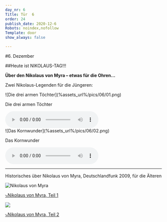 ```yaml
---
day_nr: 6
Title: Tür  6
order: 24
publish_date: 2020-12-6
Robots: noindex,nofollow
Template: door
show_always: false

---
```



#6. Dezember

##Heute ist NIKOLAUS-TAG!!!

**Über den Nikolaus von Myra – etwas für die Ohren...**

Zwei Nikolaus-Legenden für die Jüngeren:

<div class="flex-row">
<div markdown="1" class="width-pct-45 min-width-em-20 content-centered">
![Die drei armen Töchter](%assets_url%/pics/06/01.png)

Die drei armen Töchter

<audio controls>
  <source src="%assets_url%/other/06/Die_drei_armen_Toechter.mp3" type="audio/mpeg">
<a href="%assets_url%/other/06/Die_drei_armen_Toechter.mp3">Anhören</a>
</audio> 
</div>

<div markdown="1" class="width-pct-45 min-width-em-20 content-centered">
![Das Kornwunder](%assets_url%/pics/06/02.png)

Das Kornwunder

<audio controls>
  <source src="%assets_url%/other/06/Das_Kornwunder.mp3" type="audio/mpeg">
<a href="%assets_url%/other/06/Das_Kornwunder.mp3">Anhören</a>
</audio> 

</div>
</div>

---

Historisches über Nikolaus von Myra, Deutschlandfunk 2009, für die Älteren

<div class="flex-row">
<div markdown='1' class="width-pct-45 min-width-em-20">

![Nikolaus von Myra](%assets_url%/pics/06/nikolaus.png)

[⤷Nikolaus von Myra, Teil 1](https://www.youtube.com/watch?v=cwnVUyWKS9o)
</div>
<div markdown='1' class="width-pct-45 min-width-em-20">

<p class="desktop-only"><img src="%assets_url%/pics/06/nikolaus.png"></img></p>

[⤷Nikolaus von Myra, Teil 2](https://www.youtube.com/watch?v=v86K5_Avvjo)
</div>
</div>
